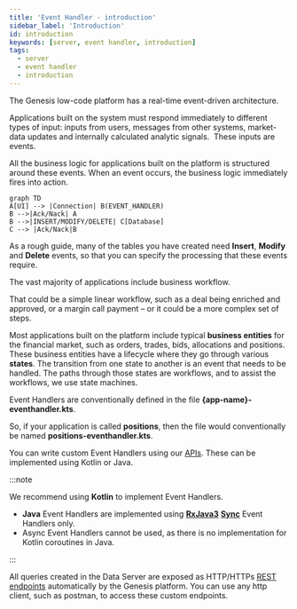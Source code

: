 ```yaml
---
title: 'Event Handler - introduction'
sidebar_label: 'Introduction'
id: introduction
keywords: [server, event handler, introduction]
tags:
  - server
  - event handler
  - introduction
---
```



The Genesis low-code platform has a real-time event-driven architecture.

Applications built on the system must respond immediately to different types of input: inputs from users, messages from other systems, market-data updates and internally calculated analytic signals.  These inputs are events.

All the business logic for applications built on the platform is structured around these events. When an event occurs, the business logic immediately fires into action.

```mermaid
graph TD
A[UI] --> |Connection| B(EVENT_HANDLER)
B -->|Ack/Nack| A
B -->|INSERT/MODIFY/DELETE| C[Database]
C --> |Ack/Nack|B
```

As a rough guide, many of the tables you have created need **Insert**, **Modify** and **Delete** events, so that you can specify the processing that these events require.

The vast majority of applications include business workflow.

That could be a simple linear workflow, such as a deal being enriched and approved, or a margin call payment – or it could be a more complex set of steps.

Most applications built on the platform include typical **business entities** for the financial market, such as orders, trades, bids, allocations and positions. These business entities have a lifecycle where they go through various **states**. The transition from one state to another is an event that needs to be handled. The paths through those states are workflows, and to assist the workflows, we use state machines.

Event Handlers are conventionally defined in the file **{app-name}-eventhandler.kts**.

So, if your application is called **positions**, then the file would conventionally be named **positions-eventhandler.kts**.

You can write custom Event Handlers using our [APIs](../../../server/api-reference/event-handler-api/). These can be implemented using Kotlin or Java.

:::note

We recommend using **Kotlin** to implement Event Handlers.

- **Java** Event Handlers are implemented using [**RxJava3**](#rx3) [**Sync**](#sync) Event Handlers only.
- Async Event Handlers cannot be used, as there is no implementation for Kotlin coroutines in Java.

:::

All queries created in the Data Server are exposed as HTTP/HTTPs [REST endpoints](../../../server/integration/rest-endpoints/introduction/) automatically by the Genesis platform. You can use any http client, such as postman, to access these custom endpoints.
